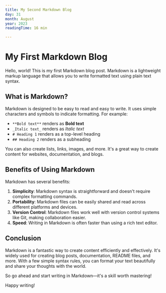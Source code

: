 ```yaml
---
title: My Second Markdown Blog
day: 31
month: August
year: 2023
readingTime: 16 min

---
```


# My First Markdown Blog

Hello, world! This is my first Markdown blog post. Markdown is a lightweight markup language that allows you to write formatted text using plain text syntax.

## What is Markdown?

Markdown is designed to be easy to read and easy to write. It uses simple characters and symbols to indicate formatting. For example:

- `**Bold text**` renders as **Bold text**
- `_Italic text_` renders as _Italic text_
- `# Heading 1` renders as a top-level heading
- `## Heading 2` renders as a subheading

You can also create lists, links, images, and more. It's a great way to create content for websites, documentation, and blogs.

## Benefits of Using Markdown

Markdown has several benefits:

1. **Simplicity**: Markdown syntax is straightforward and doesn't require complex formatting commands.
2. **Portability**: Markdown files can be easily shared and read across different platforms and devices.
3. **Version Control**: Markdown files work well with version control systems like Git, making collaboration easier.
4. **Speed**: Writing in Markdown is often faster than using a rich text editor.

## Conclusion

Markdown is a fantastic way to create content efficiently and effectively. It's widely used for creating blog posts, documentation, README files, and more. With a few simple syntax rules, you can format your text beautifully and share your thoughts with the world.

So go ahead and start writing in Markdown—it's a skill worth mastering!

Happy writing!

